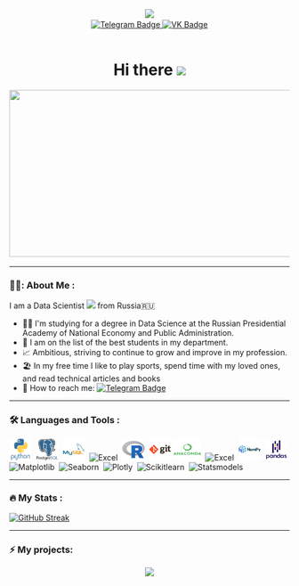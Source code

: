 <div id="header" align="center">
  <img src="https://media.giphy.com/media/LaVp0AyqR5bGsC5Cbm/giphy.gif" width="150"/>
</div>
<div id="badges" align="center">
  <a href="https://t.me/nnnnnnnnnnnnnnkkkk">
    <img src="https://img.shields.io/badge/Telegram-blue?style=for-the-badge&logo=telegram&logoColor=white" alt="Telegram Badge"/>
  </a>
  <a href="https://vk.com/nnnnnnnnnnnnnnkkkk">
    <img src="https://img.shields.io/badge/VK-blue?style=for-the-badge&logo=vk&logoColor=white" alt="VK Badge"/>
  </a>
</div>
<div id="header" align="center">
<img src="https://komarev.com/ghpvc/?username=nkrivoshey&style=flat-square&color=blue" alt=""/>
  <h1>
  Hi there
  <img src="https://media.giphy.com/media/hvRJCLFzcasrR4ia7z/giphy.gif" width="30px"/>
  </h1>
</div>
<div align="center">
  <img src="https://media.giphy.com/media/dWesBcTLavkZuG35MI/giphy.gif" width="600" height="300"/>
</div>

---

### 👨‍💻: About Me :
I am a Data Scientist <img src="https://media.giphy.com/media/WUlplcMpOCEmTGBtBW/giphy.gif" width="30"> from Russia:ru:
- :man_student: I'm studying for a degree in Data Science at the Russian Presidential Academy of National Economy and Public Administration.
- :star2: I am on the list of the best students in my department.
- :chart_with_upwards_trend: Ambitious, striving to continue to grow and improve in my profession. 
- :beach_umbrella: In my free time I like to play sports, spend time with my loved ones, and read technical articles and books
- :incoming_envelope: How to reach me: [![Telegram Badge](https://img.shields.io/badge/Telegram-blue?style=for-the-badge&logo=telegram&logoColor=white)]("https://t.me/nnnnnnnnnnnnnnkkkk")

---

### :hammer_and_wrench: Languages and Tools :
<div>
  <img src="https://github.com/devicons/devicon/blob/master/icons/python/python-original-wordmark.svg" title="Python" alt="Python" width="40"       height="40"/>&nbsp;
  <img src="https://github.com/devicons/devicon/blob/master/icons/postgresql/postgresql-original-wordmark.svg" title="Postgresql" alt="Postgresql" width="40" height="40"/>&nbsp;
  <img src="https://github.com/devicons/devicon/blob/master/icons/mysql/mysql-original-wordmark.svg" title="MySQL" alt="MySQL" width="40" height="40"/>&nbsp;
  <img src="https://res.cloudinary.com/crunchbase-production/image/upload/c_lpad,h_256,w_256,f_auto,q_auto:eco,dpr_1/ssrytpiyexobjhlo77ew" title="Excel" alt="Excel" width="70" height="50"/>&nbsp;
  <img src="https://github.com/devicons/devicon/blob/master/icons/r/r-original.svg" title="R" alt="R" width="40" height="40"/>&nbsp;
  <img src="https://github.com/devicons/devicon/blob/master/icons/git/git-original-wordmark.svg" title="Git" **alt="Git" width="40" height="40"/>
  <img src="https://github.com/devicons/devicon/blob/master/icons/anaconda/anaconda-original-wordmark.svg" title="Anaconda" alt="Anaconda" width="50" height="40"/>&nbsp;
  <img src="https://www.computerra.ru/wp-content/uploads/2020/02/excel.png" title="Excel" alt="Excel" width="50" height="40"/>&nbsp;
  <img src="https://github.com/devicons/devicon/blob/master/icons/numpy/numpy-original-wordmark.svg" title="NumPy" alt="NumPy" width="40" height="40"/>&nbsp;
  <img src="https://github.com/devicons/devicon/blob/master/icons/pandas/pandas-original-wordmark.svg" title="Pandas" alt="Pandas" width="40" height="40"/>&nbsp;
  <img src="https://matplotlib.org/3.1.0/_images/sphx_glr_logos2_003.png" title="Matplotlib" alt="Matplotlib" width="75" height="40"/>&nbsp;
  <img src="https://user-images.githubusercontent.com/315810/92254613-279c8000-ee9f-11ea-9b73-5622a7d95f3f.png" title="Seaborn" alt="Seaborn" width="45" height="45"/>&nbsp;
  <img src="https://upload.wikimedia.org/wikipedia/commons/thumb/8/8a/Plotly-logo.png/1200px-Plotly-logo.png" title="Plotly" alt="Plotly" width="70" height="40"/>&nbsp;
  <img src="https://upload.wikimedia.org/wikipedia/commons/thumb/0/05/Scikit_learn_logo_small.svg/2560px-Scikit_learn_logo_small.svg.png" title="Scikitlearn" alt="Scikitlearn" width="60" height="40"/>&nbsp;
  <img src="https://vesolv.ru/wp-content/uploads/2021/10/statsmodels-прозр-600-350.webp" title="Statsmodels" alt="Statsmodels" width="50" height="40"/>&nbsp;
</div>
  
---

### :fire: My Stats :
[![GitHub Streak](https://streak-stats.demolab.com?user=nkrivoshey&hide_border=true)](https://git.io/streak-stats)

--- 

### :zap: My projects: 
<div id="header" align="center">
  <img src="https://media.giphy.com/media/mPkbb1mIt5TqRRn93A/giphy.gif" width="150"/>
</div>
